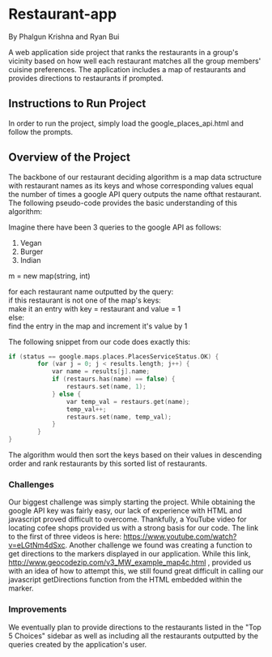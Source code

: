# Restaurant-app

By Phalgun Krishna and Ryan Bui

A web application side project that ranks the restaurants in a group's vicinity based on how well each restaurant matches all the group members' cuisine preferences. The application includes a map of restaurants and provides directions to restaurants if prompted.

## Instructions to Run Project
In order to run the project, simply load the google_places_api.html and follow the prompts.

## Overview of the Project
The backbone of our restaurant deciding algorithm is a map data sctructure with restaurant names as its keys and whose corresponding values equal the number of times a google API query outputs the name ofthat restaurant. The following pseudo-code provides the basic understanding of this algorithm:

Imagine there have been 3 queries to the google API as follows:
1. Vegan
2. Burger
3. Indian

m = new map(string, int)

for each restaurant name outputted by the query:  
	if this restaurant is not one of the map's keys:  
		 make it an entry with key = restaurant and value = 1  
	else:  
		find the entry in the map and increment it's value by 1  

The following snippet from our code does exactly this:

```c
if (status == google.maps.places.PlacesServiceStatus.OK) {
		for (var j = 0; j < results.length; j++) {
			var name = results[j].name;
			if (restaurs.has(name) == false) {
				restaurs.set(name, 1);
			} else {
				var temp_val = restaurs.get(name);
				temp_val++;
				restaurs.set(name, temp_val);
			}
		}
}
```
The algorithm would then sort the keys based on their values in descending order and rank restaurants by this sorted list of restaurants. 

### Challenges
Our biggest challenge was simply starting the project. While obtaining the google API key was fairly easy, our lack of experience with HTML and javascript proved difficult to overcome. Thankfully, a YouTube video for locating cofee shops provided us with a strong basis for our code. The link to the first of three videos is here: https://www.youtube.com/watch?v=eLGtNm4dSxc. Another challenge we found was creating a function to get directions to the markers displayed in our application. While this link, http://www.geocodezip.com/v3_MW_example_map4c.html , provided us with an idea of how to attempt this, we still found great difficult in calling our javascript getDirections function from the HTML embedded within the marker. 

### Improvements
We eventually plan to provide directions to the restaurants listed in the "Top 5 Choices" sidebar as well as including all the restaurants outputted by the queries created by the application's user.

